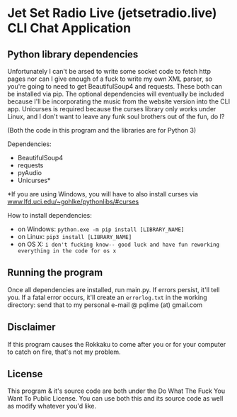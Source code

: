 Jet Set Radio Live (jetsetradio.live) CLI Chat Application
=

Python library dependencies
-
Unfortunately I can't be arsed to write some socket code to fetch http pages
nor can I give enough of a fuck to write my own XML parser, so you're going
to need to get BeautifulSoup4 and requests. These both can be installed via
pip. The optional dependencies will eventually be included because I'll be
incorporating the music from the website version into the CLI app. Unicurses
is required because the curses library only works under Linux, and I don't
want to leave any funk soul brothers out of the fun, do I?

(Both the code in this program and the libraries are for Python 3)

Dependencies:
 * BeautifulSoup4
 * requests
 * pyAudio
 * Unicurses*

*If you are using Windows, you will have to also install curses via www.lfd.uci.edu/~gohlke/pythonlibs/#curses

How to install dependencies:
 * on Windows: ```python.exe -m pip install [LIBRARY_NAME]```
 * on Linux: ```pip3 install [LIBRARY_NAME]```
 * on OS X: ```i don't fucking know-- good luck and have fun reworking everything in the code for os x```

Running the program
-
Once all dependencies are installed, run main.py. If errors persist, it'll tell you. If a fatal error occurs, it'll create an `errorlog.txt` in the working directory: send that to my personal e-mail @ pqlime (at) gmail.com

Disclaimer
-
If this program causes the Rokkaku to come  after you or for your computer to catch  on fire, that's not my problem.

License
-
This program & it's source code are both under the Do What The Fuck You Want To
Public License. You can use both this and its source code as well as modify whatever
you'd like. 
